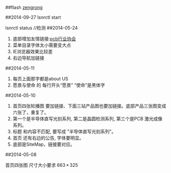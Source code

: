##flash
[zengrong](http://zengrong.net/anetoolkit)

##2014-09-27
lsnrctl start

lsnrctl status   //检测
##2014-05-24
1. 底部增加友情链接:[pcb行业协会](http://www.cpca.org.cn/)
2. 菜单目录字体太小需要变大点
3. IE浏览器效果比较差
4. 右边导航加链接


##2014-05-11
1. 每页上面那字都是about US
2. 愿景与使命 的 每行开头“愿景” “使命”是黑体字


##2014-05-10
1. 首页四张轮播图 要加链接、下面三站产品图也要加链接。底部产品三张图变成六张了，重复了。
2. 第一个是半导体直写光刻系列, 第二是晶圆检测系列, 第三个是PCB 激光成像系列。
3. 标题 和内容不匹配, 要写成 "半导体直写光刻系列"。
4. 首页 还有右边的公告, 字体要明显。
5. 底部是SiteMap，链接要对应。






##2014-05-08

首页四张图 尺寸大小要求 663 × 325









